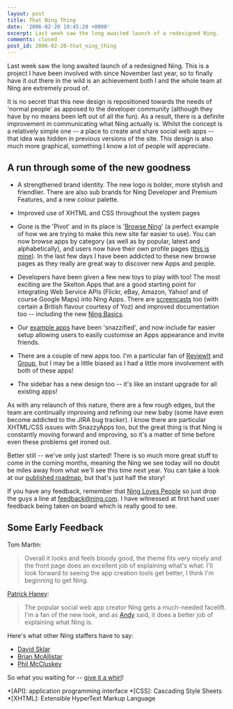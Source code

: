 ```yaml
---
layout: post
title: That Ning Thing
date: '2006-02-20 19:45:20 +0000'
excerpt: Last week saw the long awaited launch of a redesigned Ning.
comments: closed
post_id: 2006-02-20-that_ning_thing
---
```

Last week saw the long awaited launch of a redesigned Ning. This is a project I have been involved with since November last year, so to finally have it out there in the wild is an achievement both I and the whole team at Ning are extremely proud of.

It is no secret that this new design is repositioned towards the needs of 'normal people' as apposed to the developer community (although they have by no means been left out of all the fun). As a result, there is a definite improvement in communicating what Ning actually is. Whilst the concept is a relatively simple one -- a place to create and share social web apps -- that idea was hidden in previous versions of the site. This design is also much more graphical, something I know a lot of people will appreciate.

## A run through some of the new goodness
* A strengthened brand identity. The new logo is bolder, more stylish and friendlier. There are also sub brands for Ning Developer and Premium Features, and a new colour palette.

* Improved use of XHTML and CSS throughout the system pages

* Gone is the 'Pivot' and in its place is '[Browse Ning][1]' (a perfect example of how we are trying to make this new site far easier to use). You can now browse apps by category (as well as by popular, latest and alphabetically), and users now have their own profile pages ([this is mine][2]). In the last few days I have been addicted to these new browse pages as they really are great way to discover new Apps and people.

* Developers have been given a few new toys to play with too!  The most exciting are the Skelton Apps that are a good starting point for integrating Web Service APIs (Flickr, eBay, Amazon, Yahoo! and of course Google Maps) into Ning Apps. There are [screencasts][3] too (with certain a British flavour courtesy of Yoz) and improved documentation too -- including the new [Ning Basics][4].

* Our [example apps][5] have been 'snazzified', and now include far easier setup allowing users to easily customise an Apps appearance and invite friends.

* There are a couple of new apps too. I'm a particular fan of [ReviewIt][6] and [Group][7], but I may be a little biased as I had a little more involvement with both of these apps!

*  The sidebar has a new design too -- it's like an instant upgrade for all existing apps!

As with any relaunch of this nature, there are a few rough edges, but the team are continually improving and refining our new baby (some have even become addicted to the JIRA bug tracker). I know there are particular XHTML/CSS issues with SnazzyApps too, but the great thing is that Ning is constantly moving forward and improving, so it's a matter of time before even these problems get ironed out.

Better still -- we've only just started! There is so much more great stuff to come in the coming months, meaning the Ning we see today will no doubt be miles away from what we'll see this time next year. You can take a look at our [published roadmap][8], but that's just half the story!

If you have any feedback, remember that [Ning Loves People][9] so just drop the guys a line at <feedback@ning.com>. I have witnessed at first hand user feedback being taken on board which is really good to see.

## Some Early Feedback
Tom Martin:

> Overall it looks and feels bloody good, the theme fits very nicely and the front page does an excellent job of explaining what's what. I'll look forward to seeing the app creation tools get better, I think I'm beginning to get Ning.

[Patrick Haney][11]:

> The popular social web app creator Ning gets a much-needed facelift. I'm a fan of the new look, and as [Andy][10] said, it does a better job of explaining what Ning is.

Here's what other Ning staffers have to say:

* [David Sklar](http://www.sklar.com/blog/archives/83-New-Ning-Release!.html)
* [Brian McAllistar](http://kasparov.skife.org/blog/work/ning-now-with-prettiness.html)
* [Phil McCluskey](http://philmccluskey.com/2006/02/19/a-new-ning/)

So what you waiting for -- [give it a whirl](http://www.ning.com/)!

[1]: http://browse.ning.com/
[2]: http://browse.ning.com/any/fourtwo/any/any
[3]: http://www.ning.com/screencasts.html
[4]: http://documentation.ning.com/sections/basics.php
[5]: http://www.ning.com/?view=xapps
[6]: http://reviewit.ning.com/
[7]: http://group.ning.com/
[8]: http://documentation.ning.com/sections/roadmap.php
[9]: http://www.valleywag.com/tech/marc-andreessen/ning-hates-loves-meeting-customers-155242.php
[10]: http://waxy.org/
[11]: http://patrickhaney.com/

*[API]: application programming interface
*[CSS]: Cascading Style Sheets
*[XHTML]: Extensible HyperText Markup Language
